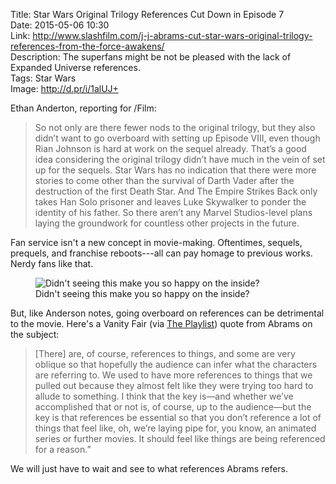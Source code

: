 Title: Star Wars Original Trilogy References Cut Down in Episode 7  
Date: 2015-05-06 10:30  
Link: http://www.slashfilm.com/j-j-abrams-cut-star-wars-original-trilogy-references-from-the-force-awakens/  
Description: The superfans might be not be pleased with the lack of Expanded Universe references.  
Tags: Star Wars  
Image: http://d.pr/i/1alUJ+  

Ethan Anderton, reporting for /Film:

> So not only are there fewer nods to the original trilogy, but they also didn’t want to go overboard with setting up Episode VIII, even though Rian Johnson is hard at work on the sequel already. That’s a good idea considering the original trilogy didn’t have much in the vein of set up for the sequels. Star Wars has no indication that there were more stories to come other than the survival of Darth Vader after the destruction of the first Death Star. And The Empire Strikes Back only takes Han Solo prisoner and leaves Luke Skywalker to ponder the identity of his father. So there aren’t any Marvel Studios-level plans laying the groundwork for countless other projects in the future.

Fan service isn't a new concept in movie-making. Oftentimes, sequels, prequels, and franchise reboots---all can pay homage to previous works. Nerdy fans like that. 

<figure>
	<img src="http://www.nerdist.com/wp-content/uploads/2012/12/trek-hands-touching1.jpg" alt="Didn't seeing this make you so happy on the inside?" title="Didn't seeing this make you so happy on the inside?">
	<figcaption>Didn't seeing this make you so happy on the inside?</figcaption>
</figure>

But, like Anderson notes, going overboard on references can be detrimental to the movie. Here's a Vanity Fair (via [The Playlist][indiewire]) quote from Abrams on the subject:

> [There] are, of course, references to things, and some are very oblique so that hopefully the audience can infer what the characters are referring to. We used to have more references to things that we pulled out because they almost felt like they were trying too hard to allude to something. I think that the key is—and whether we’ve accomplished that or not is, of course, up to the audience—but the key is that references be essential so that you don’t reference a lot of things that feel like, oh, we’re laying pipe for, you know, an animated series or further movies. It should feel like things are being referenced for a reason.”

We will just have to wait and see to what references Abrams refers.

[indiewire]: http://blogs.indiewire.com/theplaylist/jj-abrams-says-he-had-to-pull-back-on-references-to-the-earlier-films-in-star-wars-the-force-awakens-20150505 "'Star Wars: The Force Awakens' director telling how he had to cull references to the old movies"